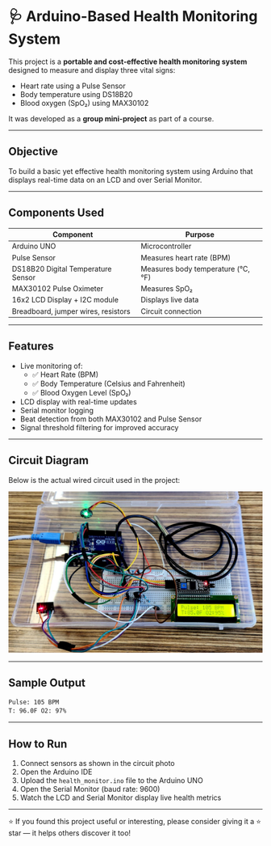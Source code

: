 # 🩺 Arduino-Based Health Monitoring System

This project is a **portable and cost-effective health monitoring system** designed to measure and display three vital signs:
-  Heart rate using a Pulse Sensor
-  Body temperature using DS18B20
-  Blood oxygen (SpO₂) using MAX30102

It was developed as a **group mini-project** as part of a course.

---

## Objective

To build a basic yet effective health monitoring system using Arduino that displays real-time data on an LCD and over Serial Monitor.

---

## Components Used

| Component                          | Purpose                              |
|-----------------------------------|--------------------------------------|
| Arduino UNO                       | Microcontroller                      |
| Pulse Sensor                      | Measures heart rate (BPM)            |
| DS18B20 Digital Temperature Sensor| Measures body temperature (°C, °F)   |
| MAX30102 Pulse Oximeter           | Measures SpO₂                        |
| 16x2 LCD Display + I2C module     | Displays live data                   |
| Breadboard, jumper wires, resistors| Circuit connection                   |

---

## Features

- Live monitoring of:
  - ✅ Heart Rate (BPM)
  - ✅ Body Temperature (Celsius and Fahrenheit)
  - ✅ Blood Oxygen Level (SpO₂)
- LCD display with real-time updates
- Serial monitor logging
- Beat detection from both MAX30102 and Pulse Sensor
- Signal threshold filtering for improved accuracy

---

## Circuit Diagram

Below is the actual wired circuit used in the project:

![Circuit Diagram](circuit_setup.jpg)

---

## Sample Output

```bash
Pulse: 105 BPM
T: 96.0F O2: 97%
```

---

## How to Run

1. Connect sensors as shown in the circuit photo
2. Open the Arduino IDE
3. Upload the `health_monitor.ino` file to the Arduino UNO
4. Open the Serial Monitor (baud rate: 9600)
5. Watch the LCD and Serial Monitor display live health metrics

---

⭐ If you found this project useful or interesting, please consider giving it a ⭐ star — it helps others discover it too!

